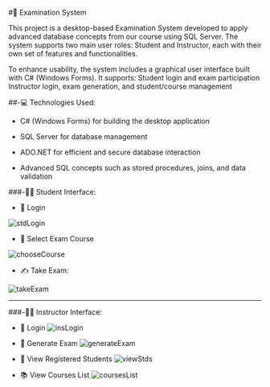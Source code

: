 #📝 Examination System

This project is a desktop-based Examination System developed to apply advanced database concepts from our course using SQL Server.
The system supports two main user roles: Student and Instructor, each with their own set of features and functionalities.

To enhance usability, the system includes a graphical user interface built with C# (Windows Forms). It supports:
Student login and exam participation
Instructor login, exam generation, and student/course management


##-💻 Technologies Used:

* C# (Windows Forms) for building the desktop application

* SQL Server for database management

* ADO.NET for efficient and secure database interaction

* Advanced SQL concepts such as stored procedures, joins, and data validation


###-👨‍🎓 Student Interface:


* 🔐 Login

![stdLogin](https://github.com/user-attachments/assets/c5bbbda3-60d4-4b14-9760-90b345b8bcaf)


* 📘 Select Exam Course

![chooseCourse](https://github.com/user-attachments/assets/da375a56-cc3f-4a50-a183-f0c5089cb926)


* ✍️ Take Exam:

![takeExam](https://github.com/user-attachments/assets/6651b250-a8c4-4390-baf2-f76291198ae9)


______________________________________________________________________________________


###-👨‍🏫 Instructor Interface:

* 🔐 Login
![insLogin](https://github.com/user-attachments/assets/fcdc3f99-3405-471c-b318-5da7af199055)



* 🧾 Generate Exam
![generateExam](https://github.com/user-attachments/assets/24c659ac-4705-4f01-8513-0eb77ccf164d)



* 👥 View Registered Students
![viewStds](https://github.com/user-attachments/assets/3f4e4185-3a82-48ed-956f-25a17675760a)



* 📚 View Courses List
![coursesList](https://github.com/user-attachments/assets/c48e3278-0219-4c24-ae4c-6bbd9af9e0d2)




